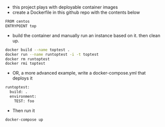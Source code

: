 -  this project plays with deployable container images
-  create a Dockerfile in this github repo with the contents below
```bash
FROM centos
ENTRYPOINT top
```
-  build the container and manually run an instance based on it. then clean up.
```bash
docker build --name toptest .
docker run --name runtoptest -i -t toptest
docker rm runtoptest
docker rmi toptest
```

-  OR, a more advanced example, write a docker-compose.yml that deploys it
```bash
runtoptest:
  build: .
  environment:
    TEST: foo
```

  -  Then run it
```bash
docker-compose up
```
